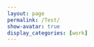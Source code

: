 ```yaml
---
layout: page
permalink: /Test/
show-avatar: true
display_categories: [work]
---
```

<html>
<body>
<script type="text/javascript" src="https://unpkg.com/@babel/polyfill@7.0.0/dist/polyfill.js"></script>
<script type="text/javascript" src="https://unpkg.com/vtk.js"></script>
<script type="text/javascript">  
  var fullScreenRenderer = vtk.Rendering.Misc.vtkFullScreenRenderWindow.newInstance({
    background: [0, 0, 0],
    containerStyle: { width: '400px', height: "600px" } });
  var actor = vtk.Rendering.Core.vtkActor.newInstance();
  var mapper = vtk.Rendering.Core.vtkMapper.newInstance(); // this is the right mapper
  //var reader = vtk.IO.Legacy.vtkPolyDataReader.newInstance();
  var reader = vtk.IO.XML.vtkXMLPolyDataReader.newInstance();
  //var camera             = vtk.Rendering.Core.vtkCamera.newInstance();
  const url              = '/assets/img/sub-sub-035_hole_filled.vtp';
 //camera = renderer.GetActiveCamera()
  reader.setUrl(url);
  //reader.update();
  //mapper.setInput(reader.getOutput()); or reader.getOutputData(0)
  mapper.setInputData(reader.getOutputData());
  actor.setMapper(mapper);  
  //mapper.setInputData(polydata);
  //var polydata = reader.getOutputData(0); or getOuput()??
  //mapper.setInputConnection(reader.getOutputPort());
  var renderer = fullScreenRenderer.getRenderer();
  renderer.addActor(actor);
  renderer.resetCamera(); // after adding actor resetCamera() so that resetCamera() can take into consideration the bounds of all actors in the scene.
  var renderWindow = fullScreenRenderer.getRenderWindow();
  renderWindow.render(); 
</script>
</body>
</html>



